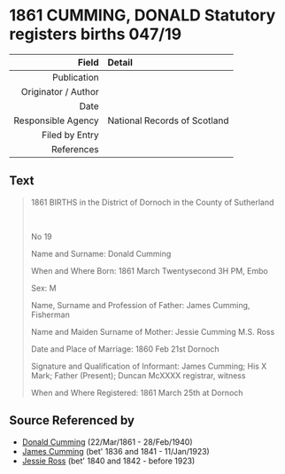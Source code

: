 ﻿---
layout: page
permalink: /sources/s26315820
---

# 1861 CUMMING, DONALD Statutory registers births 047/19

Field | Detail
---:|:---
Publication | 
Originator / Author | 
Date | 
Responsible Agency | National Records of Scotland
Filed by Entry | 
References | 

## Text

> 1861 BIRTHS in the District of Dornoch in the County of Sutherland
>
> <br/>
>
> No 19
>
> Name and Surname: Donald Cumming
>
> When  and Where Born: 1861 March Twentysecond 3H PM, Embo
>
> Sex: M
>
> Name, Surname and Profession of Father: James Cumming, Fisherman
>
> Name and Maiden Surname of Mother: Jessie Cumming M.S. Ross
>
> Date and Place of Marriage: 1860 Feb 21st Dornoch
>
> Signature and Qualification of Informant: James Cumming; His X Mark; Father (Present); Duncan McXXXX registrar, witness
>
> When and Where Registered: 1861 March 25th at Dornoch
>

## Source Referenced by

* [Donald Cumming](../people/@20465544@-donald-cumming-b1861-3-22-d1940-2-28.md) (22/Mar/1861 - 28/Feb/1940)
* [James Cumming](../people/@66384942@-james-cumming-b1836~1841-d1923-1-11.md) (bet' 1836 and 1841 - 11/Jan/1923)
* [Jessie Ross](../people/@60546968@-jessie-ross-b1840~1842-d1923.md) (bet' 1840 and 1842 - before 1923)
